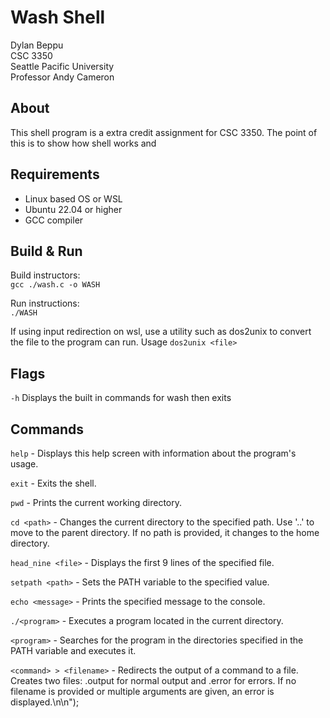 # Wash Shell
Dylan Beppu  
CSC 3350  
Seattle Pacific University  
Professor Andy Cameron

## About
This shell program is a extra credit assignment for CSC 3350. The point of this is to show how shell works and 

## Requirements
* Linux based OS or WSL
* Ubuntu 22.04 or higher
* GCC compiler


## Build & Run

Build instructors:  
`gcc ./wash.c -o WASH`

Run instructions:  
`./WASH`

If using input redirection on wsl, use a utility such as dos2unix to convert the file to the program can run.
Usage `dos2unix <file>`

## Flags
`-h` Displays the built in commands for wash then exits


## Commands

`help` - Displays this help screen with information about the program's usage.  

`exit` - Exits the shell.  

`pwd` - Prints the current working directory.  

`cd <path>` - Changes the current directory to the specified path. Use '..' to move to the parent directory. If no path is provided, it changes to the home directory.

`head_nine <file>` - Displays the first 9 lines of the specified file.

`setpath <path>` - Sets the PATH variable to the specified value.

`echo <message>` - Prints the specified message to the console.

`./<program>` - Executes a program located in the current directory.

`<program>` - Searches for the program in the directories specified in the PATH variable and executes it.

`<command> > <filename>`   - Redirects the output of a command to a file. Creates two files: <filename>.output for normal output and <filename>.error for errors. If no filename is provided or multiple arguments are given, an error is displayed.\n\n");
